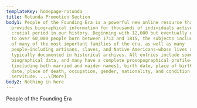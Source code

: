 ```yaml
---
templateKey: homepage-rotunda
title: Rotunda Promotion Section
body1: People of the Founding Era is a powerful new online resource that
  provides biographical information for thousands of individuals active during a
  crucial period in our history. Beginning with 12,000 but eventually expanding
  to over 60,000 people born between 1713 and 1815, the subjects include members
  of many of the most important families of the era, as well as many
  people—including artisans, slaves, and Native Americans—whose lives are not
  typically documented in historical archives. All entries include some
  biographical data, and many have a complete prosopographical profile—full name
  (including both married and maiden names), birth date, place of birth, death
  date, place of death, occupation, gender, nationality, and condition of
  servitude. ...\[More]
body2: Nothing in here
---
```

People of the Founding Era